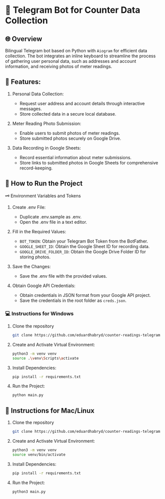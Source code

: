 # 🤖 Telegram Bot for Counter Data Collection

## 🌐 Overview
Bilingual Telegram bot based on Python with `Aiogram` for efficient data
collection.
The bot integrates an inline keyboard to streamline the process of gathering
user personal data, such as addresses and account information, and
receiving photos of meter readings.


## 🎯 Features:


1. Personal Data Collection:

   - Request user address and account details through interactive messages.
   - Store collected data in a secure local database.

2. Meter Reading Photo Submission:

   - Enable users to submit photos of meter readings.
   - Store submitted photos securely on Google Drive.

3. Data Recording in Google Sheets:
   - Record essential information about meter submissions. 
   - Store links to submitted photos in Google Sheets for comprehensive record-keeping.

## 🚀 How to Run the Project

🗝️ Environment Variables and Tokens

1. Create .env File:

   - Duplicate .env.sample as .env.
   - Open the .env file in a text editor.

2. Fill in the Required Values:

   - `BOT_TOKEN`: Obtain your Telegram Bot Token from the BotFather.
   - `GOOGLE_SHEET_ID`: Obtain the Google Sheet ID for recording data.
   - `GOOGLE_DRIVE_FOLDER_ID`: Obtain the Google Drive Folder ID for storing 
     photos.

3. Save the Changes:

   - Save the .env file with the provided values.

4. Obtain Google API Credentials:

   - Obtain credentials in JSON format from your Google API project.
   - Save the credentials in the root folder as `creds.json`.

### 💻 Instructions for Windows

1. Clone the repository
    ```bash
    git clone https://github.com/eduardhabryd/counter-readings-telegram-bot.git
    ```
2. Create and Activate Virtual Environment:
    ```bash
    python3 -m venv venv
    source .\venv\Scripts\activate
    ```
3. Install Dependencies:
    ```bash
    pip install -r requirements.txt
    ```
4. Run the Project:
    ```bash
    python main.py
    ```
   
## 🍎 Instructions for Mac/Linux

1. Clone the repository
    ```bash
    git clone https://github.com/eduardhabryd/counter-readings-telegram-bot.git
    ```
2. Create and Activate Virtual Environment:
    ```bash
    python3 -m venv venv
    source venv/bin/activate
    ```
3. Install Dependencies:
    ```bash
    pip install -r requirements.txt
    ```
4. Run the Project:
    ```bash
    python3 main.py
    ```
   